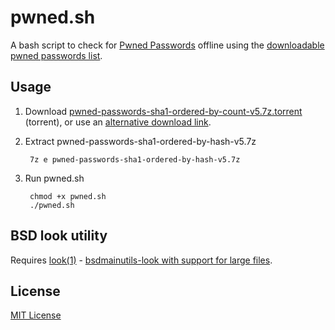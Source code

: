 # pwned.sh

A bash script to check for [Pwned Passwords](https://haveibeenpwned.com/Passwords) offline 
using the [downloadable pwned passwords list](https://haveibeenpwned.com/Passwords).


## Usage

1. Download [pwned-passwords-sha1-ordered-by-count-v5.7z.torrent](https://downloads.pwnedpasswords.com/passwords/pwned-passwords-sha1-ordered-by-count-v5.7z.torrent) (torrent), or use an [alternative download link](https://haveibeenpwned.com/Passwords).

2. Extract pwned-passwords-sha1-ordered-by-hash-v5.7z

        7z e pwned-passwords-sha1-ordered-by-hash-v5.7z

3. Run pwned.sh

        chmod +x pwned.sh
        ./pwned.sh

## BSD look utility

Requires [look(1)](https://manpages.debian.org/unstable/bsdmainutils/look.1.en.html) -
[bsdmainutils-look with support for large files](https://github.com/stuartraetaylor/bsdmainutils-look).

## License

[MIT License](LICENSE)
